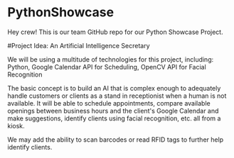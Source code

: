 # PythonShowcase

Hey crew!
This is our team GitHub repo for our Python Showcase Project.

#Project Idea: An Artificial Intelligence Secretary

We will be using a multitude of technologies for this project, including:
Python, Google Calendar API for Scheduling, OpenCV API for Facial Recognition

The basic concept is to build an AI that is complex enough to adequately handle customers or clients as a stand in receptionist when a human is not available. It will be able to schedule appointments, compare available openings between business hours and the client's Google Calendar and make suggestions, identify clients using facial recognition, etc. all from a kiosk.

We may add the ability to scan barcodes or read RFID tags to further help identify clients.
